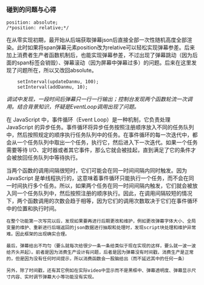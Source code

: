 ### 碰到的问题与心得

```
position: absolute;
/*position: relative;*/
```

在从零实现初期，最开始从后端获取弹幕json后直接全部一次性随机高度全部渲染。此时如果将span弹幕元素position改为relative可以轻松实现弹幕参差。后来加上消费者生产者函数机制后，也能实现弹幕参差，不过出现了弹幕跳动（因为后面的span标签会销毁）、弹幕滚动（因为屏幕中弹幕过多）的问题。后来在这里发现了问题所在，所以又改回absolute。



```
    setInterval(updateDanmu, 100);
    setInterval(addDanmu, 10);
```

*调试中发现，一段时间后弹幕只一行一行输出；控制台发现两个函数轮流一次调用。结合背景知识，怀疑是EventLoop调用出现了问题。*

在 JavaScript 中，事件循环（Event Loop）是一种机制，它负责处理 JavaScript 的异步任务。事件循环将异步任务按照注册顺序放入不同的任务队列中，然后按照规定的顺序执行任务队列中的任务。在事件循环的每一次迭代中，都会从一个任务队列中取出一个任务，执行它，然后进入下一次迭代。如果一个任务需要等待 I/O、定时器或者其它事件，那么它就会被挂起，直到满足了它的条件才会被放回任务队列中等待执行。

当两个函数的调用间隔很短时，它们可能会在同一时间间隔内同时触发。因为 JavaScript 是单线程执行的，这意味着事件循环只能执行一个任务，而不会在同一时间执行多个任务。所以，如果两个任务在同一时间间隔内触发，它们就会被放入同一个任务队列中，然后按照注册的顺序执行。因此，在调用间隔较短的情况下，两个函数调用的次数会趋于相等，因为它们的调用次数取决于它们在事件循环中的位置和执行时间。



```
在整个功能第一次写完以后，发现如果要再进行后期更改和维护，例如更改弹幕字体大小、全局变量的维护、重新进行后端返回的json数据进行抽取和处理时，发现script块处理和维护异常难。因此框架的出现确实合理。
```

```
最后，弹幕给出不均匀（要么就每次给很少一条一条给类似于现在实现的这样，要么就一波一波给齐头并起）。前者是因为消费生产设计有问题，后者是因为弹幕没有时间戳，消费生产是正常的，但是因为没有任何时间提示，所以消费函数会一股脑给出（而不延迟其中的任何一条）

另外，除了时间戳，还有其它例如在实际video中显示而不是黑框中、弹幕透明度、弹幕显示尺寸内容、实时调节弹幕大小等功能没有实现。
```

